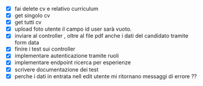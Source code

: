 -[x] fai delete cv e relativo curriculum
-[x] get singolo cv
-[x] get tutti cv
- [x] upload foto utente
  il campo id user sarà vuoto.
- [x] inviare al controller , oltre al file pdf anche i dati del candidato tramite form data
- [x] finire i test sui controller
- [x] implementare autenticazione tramite ruoli
- [x] implementare endpoint ricerca per esperienze
- [x] scrivere documentazione dei test
- [x] perche i dati in entrata nell edit utente mi ritornano messaggi di errore ?? 